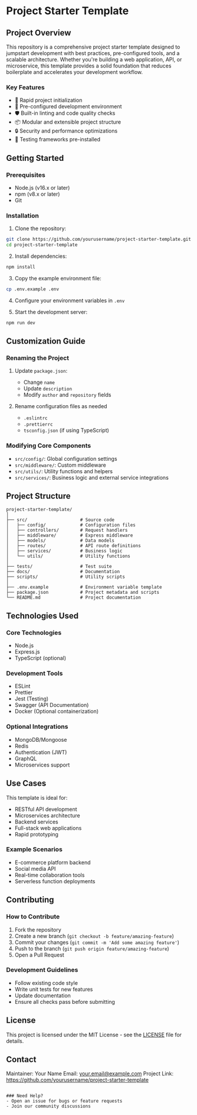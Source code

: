 # Project Starter Template

## Project Overview

This repository is a comprehensive project starter template designed to jumpstart development with best practices, pre-configured tools, and a scalable architecture. Whether you're building a web application, API, or microservice, this template provides a solid foundation that reduces boilerplate and accelerates your development workflow.

### Key Features
- 🚀 Rapid project initialization
- 🔧 Pre-configured development environment
- 🛡️ Built-in linting and code quality checks
- 📦 Modular and extensible project structure
- 🔒 Security and performance optimizations
- 🧪 Testing frameworks pre-installed

## Getting Started

### Prerequisites
- Node.js (v16.x or later)
- npm (v8.x or later)
- Git

### Installation

1. Clone the repository:
```bash
git clone https://github.com/yourusername/project-starter-template.git
cd project-starter-template
```

2. Install dependencies:
```bash
npm install
```

3. Copy the example environment file:
```bash
cp .env.example .env
```

4. Configure your environment variables in `.env`

5. Start the development server:
```bash
npm run dev
```

## Customization Guide

### Renaming the Project
1. Update `package.json`:
   - Change `name`
   - Update `description`
   - Modify `author` and `repository` fields

2. Rename configuration files as needed
   - `.eslintrc`
   - `.prettierrc`
   - `tsconfig.json` (if using TypeScript)

### Modifying Core Components
- `src/config/`: Global configuration settings
- `src/middleware/`: Custom middleware
- `src/utils/`: Utility functions and helpers
- `src/services/`: Business logic and external service integrations

## Project Structure

```
project-starter-template/
│
├── src/                    # Source code
│   ├── config/             # Configuration files
│   ├── controllers/        # Request handlers
│   ├── middleware/         # Express middleware
│   ├── models/             # Data models
│   ├── routes/             # API route definitions
│   ├── services/           # Business logic
│   └── utils/              # Utility functions
│
├── tests/                  # Test suite
├── docs/                   # Documentation
├── scripts/                # Utility scripts
│
├── .env.example            # Environment variable template
├── package.json            # Project metadata and scripts
└── README.md               # Project documentation
```

## Technologies Used

### Core Technologies
- Node.js
- Express.js
- TypeScript (optional)

### Development Tools
- ESLint
- Prettier
- Jest (Testing)
- Swagger (API Documentation)
- Docker (Optional containerization)

### Optional Integrations
- MongoDB/Mongoose
- Redis
- Authentication (JWT)
- GraphQL
- Microservices support

## Use Cases

This template is ideal for:
- RESTful API development
- Microservices architecture
- Backend services
- Full-stack web applications
- Rapid prototyping

### Example Scenarios
- E-commerce platform backend
- Social media API
- Real-time collaboration tools
- Serverless function deployments

## Contributing

### How to Contribute
1. Fork the repository
2. Create a new branch (`git checkout -b feature/amazing-feature`)
3. Commit your changes (`git commit -m 'Add some amazing feature'`)
4. Push to the branch (`git push origin feature/amazing-feature`)
5. Open a Pull Request

### Development Guidelines
- Follow existing code style
- Write unit tests for new features
- Update documentation
- Ensure all checks pass before submitting

## License

This project is licensed under the MIT License - see the [LICENSE](LICENSE) file for details.

## Contact

Maintainer: Your Name
Email: your.email@example.com
Project Link: https://github.com/yourusername/project-starter-template
```

### Need Help?
- Open an issue for bugs or feature requests
- Join our community discussions